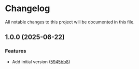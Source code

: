 # Changelog

All notable changes to this project will be documented in this file.

## 1.0.0 (2025-06-22)


### Features

* Add initial version ([5945bb8](https://github.com/yros-cloud/terraform-github-configuration/commit/5945bb826139a6399a5cd6213444bdbb29cc4cdc))
